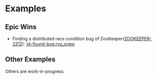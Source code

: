 # Examples
## Epic Wins
* Finding a distributed race condition bug of ZooKeeper([ZOOKEEPER-2212](https://issues.apache.org/jira/browse/ZOOKEEPER-2212)): [zk-found-bug.ryu\_pyeq](./zk-found-bug.ryu_pyeq)

## Other Examples
Others are work-in-progress.

